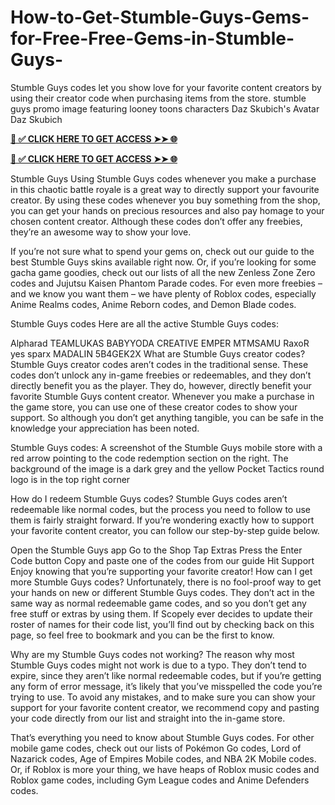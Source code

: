 # How-to-Get-Stumble-Guys-Gems-for-Free-Free-Gems-in-Stumble-Guys-
Stumble Guys codes let you show love for your favorite content creators by using their creator code when purchasing items from the store. stumble guys promo image featuring looney toons characters Daz Skubich's Avatar Daz Skubich

**[📌 ✅ CLICK HERE TO GET ACCESS ➤➤ 🌐](https://newmegadeals.xyz/Stumble-games/)**

**[📌 ✅ CLICK HERE TO GET ACCESS ➤➤ 🌐](https://newmegadeals.xyz/Stumble-games/)**


Stumble Guys Using Stumble Guys codes whenever you make a purchase in this chaotic battle royale is a great way to directly support your favourite creator. By using these codes whenever you buy something from the shop, you can get your hands on precious resources and also pay homage to your chosen content creator. Although these codes don’t offer any freebies, they’re an awesome way to show your love.

If you’re not sure what to spend your gems on, check out our guide to the best Stumble Guys skins available right now. Or, if you’re looking for some gacha game goodies, check out our lists of all the new Zenless Zone Zero codes and Jujutsu Kaisen Phantom Parade codes. For even more freebies – and we know you want them – we have plenty of Roblox codes, especially Anime Realms codes, Anime Reborn codes, and Demon Blade codes.

Stumble Guys codes Here are all the active Stumble Guys codes:

Alpharad TEAMLUKAS BABYYODA CREATIVE EMPER MTMSAMU RaxoR yes sparx MADALIN 5B4GEK2X What are Stumble Guys creator codes? Stumble Guys creator codes aren’t codes in the traditional sense. These codes don’t unlock any in-game freebies or redeemables, and they don’t directly benefit you as the player. They do, however, directly benefit your favorite Stumble Guys content creator. Whenever you make a purchase in the game store, you can use one of these creator codes to show your support. So although you don’t get anything tangible, you can be safe in the knowledge your appreciation has been noted.

Stumble Guys codes: A screenshot of the Stumble Guys mobile store with a red arrow pointing to the code redemption section on the right. The background of the image is a dark grey and the yellow Pocket Tactics round logo is in the top right corner

How do I redeem Stumble Guys codes? Stumble Guys codes aren’t redeemable like normal codes, but the process you need to follow to use them is fairly straight forward. If you’re wondering exactly how to support your favorite content creator, you can follow our step-by-step guide below.

Open the Stumble Guys app Go to the Shop Tap Extras Press the Enter Code button Copy and paste one of the codes from our guide Hit Support Enjoy knowing that you’re supporting your favorite creator! How can I get more Stumble Guys codes? Unfortunately, there is no fool-proof way to get your hands on new or different Stumble Guys codes. They don’t act in the same way as normal redeemable game codes, and so you don’t get any free stuff or extras by using them. If Scopely ever decides to update their roster of names for their code list, you’ll find out by checking back on this page, so feel free to bookmark and you can be the first to know.

Why are my Stumble Guys codes not working? The reason why most Stumble Guys codes might not work is due to a typo. They don’t tend to expire, since they aren’t like normal redeemable codes, but if you’re getting any form of error message, it’s likely that you’ve misspelled the code you’re trying to use. To avoid any mistakes, and to make sure you can show your support for your favorite content creator, we recommend copy and pasting your code directly from our list and straight into the in-game store.

That’s everything you need to know about Stumble Guys codes. For other mobile game codes, check out our lists of Pokémon Go codes, Lord of Nazarick codes, Age of Empires Mobile codes, and NBA 2K Mobile codes. Or, if Roblox is more your thing, we have heaps of Roblox music codes and Roblox game codes, including Gym League codes and Anime Defenders codes.
